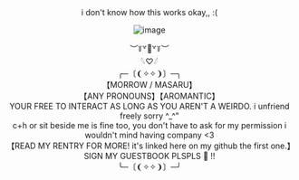 <div align="center">i don't know how this works okay,, :(
  
  ![image](https://github.com/fatalday/fatalday/assets/111879755/260fe18c-ece8-4323-9bf6-9c5fc63e27d5)
<div align="center">︶꒦꒷🍭꒷꒦︶

<div align="center">𓆩♡𓆪
  
<div align="center">  ╭─〔❨✧✧❩〕─╮
<div align="center">【MORROW / MASARU】
<div align="center">【ANY PRONOUNS】【AROMANTIC】
<div align="center">YOUR FREE TO INTERACT AS LONG AS YOU AREN'T A WEIRDO. i unfriend freely sorry ^_^"
  <div align="center">c+h or sit beside me is fine too, you don't have to ask for my permission i wouldn't mind having company <3
<div align="center">【READ MY RENTRY FOR MORE! it's linked here on my github the first one.】
  <div align="center">SIGN MY GUESTBOOK PLSPLS 🙏 !!
<div align="center">╰─〔❨✧✧❩〕─╯
